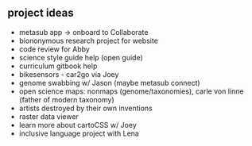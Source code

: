 ## project ideas

* metasub app -> onboard to Collaborate
* biononymous research project for website
* code review for Abby
* science style guide help (open guide)
* curriculum gitbook help
* bikesensors - car2go via Joey
* genome swabbing w/ Jason (maybe metasub connect)
* open science maps: nonmaps (genome/taxonomies), carle von linne (father of modern taxonomy)
* artists destroyed by their own inventions
* raster data viewer
* learn more about cartoCSS w/ Joey
* inclusive language project with Lena
